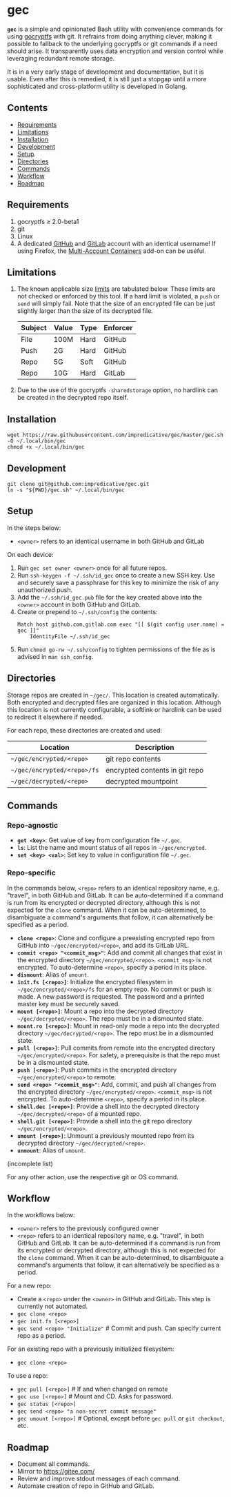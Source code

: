 # gec

**`gec`** is a simple and opinionated Bash utility with convenience commands for using [gocryptfs](https://github.com/rfjakob/gocryptfs) with git.
It refrains from doing anything clever, making it possible to fallback to the underlying gocryptfs or git commands if a need should arise.
It transparently uses data encryption and version control while leveraging redundant remote storage.

It is in a very early stage of development and documentation, but it is usable.
Even after this is remedied, it is still just a stopgap until a more sophisticated and cross-platform utility is developed in Golang.

## Contents
* [Requirements](#requirements)
* [Limitations](#limitations)
* [Installation](#installation)
* [Development](#development)
* [Setup](#setup)
* [Directories](#directories)
* [Commands](#commands)
* [Workflow](#workflow)
* [Roadmap](#roadmap)

## Requirements
1. gocryptfs ≥ 2.0-beta1
1. git
1. Linux
1. A dedicated [GitHub](https://github.com/) and [GitLab](https://gitlab.com/) account with an identical username!
If using Firefox, the [Multi-Account Containers](https://addons.mozilla.org/en-US/firefox/addon/multi-account-containers/) add-on can be useful.

## Limitations
1. The known applicable size [limits](https://stackoverflow.com/a/59479166/) are tabulated below.
These limits are not checked or enforced by this tool. If a hard limit is violated, a `push` or `send` will simply fail.
Note that the size of an encrypted file can be just slightly larger than the size of its decrypted file.

    | Subject | Value | Type | Enforcer |
    |---------|-------|------|----------|
    | File    | 100M  | Hard | GitHub   |
    | Push    | 2G    | Hard | GitHub   |
    | Repo    | 5G    | Soft | GitHub   |
    | Repo    | 10G   | Hard | GitLab   |

1. Due to the use of the gocryptfs `-sharedstorage` option, no hardlink can be created in the decrypted repo itself.

## Installation
```shell script
wget https://raw.githubusercontent.com/impredicative/gec/master/gec.sh -O ~/.local/bin/gec
chmod +x ~/.local/bin/gec
```

## Development
```shell script
git clone git@github.com:impredicative/gec.git
ln -s "${PWD}/gec.sh" ~/.local/bin/gec
```

## Setup
In the steps below:
* `<owner>` refers to an identical username in both GitHub and GitLab

On each device:
1. Run `gec set owner <owner>` once for all future repos.
1. Run `ssh-keygen -f ~/.ssh/id_gec` once to create a new SSH key. Use and securely save a passphrase for this key to minimize the risk of any unauthorized push.
1. Add the `~/.ssh/id_gec.pub` file for the key created above into the `<owner>` account in both GitHub and GitLab.
1. Create or prepend to `~/.ssh/config` the contents:
    ```shell script
    Match host github.com,gitlab.com exec "[[ $(git config user.name) = gec ]]"
        IdentityFile ~/.ssh/id_gec
    ```
1. Run `chmod go-rw ~/.ssh/config` to tighten permissions of the file as is advised in `man ssh_config`.

## Directories
Storage repos are created in `~/gec/`. This location is created automatically. Both encrypted and decrypted files are organized in this location.
Although this location is not currently configurable, a softlink or hardlink can be used to redirect it elsewhere if needed.

For each repo, these directories are created and used:

| Location                    | Description                    |
|-----------------------------|--------------------------------|
| `~/gec/encrypted/<repo>`    | git repo contents              |
| `~/gec/encrypted/<repo>/fs` | encrypted contents in git repo |
| `~/gec/decrypted/<repo>`    | decrypted mountpoint           |

## Commands
### Repo-agnostic
* **`get <key>`**: Get value of key from configuration file `~/.gec`.
* **`ls`**: List the name and mount status of all repos in `~/gec/encrypted`.
* **`set <key> <val>`**: Set key to value in configuration file `~/.gec`.

### Repo-specific
In the commands below, `<repo>` refers to an identical repository name, e.g. "travel", in both GitHub and GitLab.
It can be auto-determined if a command is run from its encrypted or decrypted directory, although this is not expected for the `clone` command.
When it can be auto-determined, to disambiguate a command's arguments that follow, it can alternatively be specified as a period.

* **`clone <repo>`**: Clone and configure a preexisting encrypted repo from GitHub into `~/gec/encrypted/<repo>`, and add its GitLab URL.
* **`commit <repo> "<commit_msg>"`**: Add and commit all changes that exist in the encrypted directory `~/gec/encrypted/<repo>`. `<commit_msg>` is not encrypted. To auto-determine `<repo>`, specify a period in its place.
* **`dismount`**: Alias of `umount`.
* **`init.fs [<repo>]`**: Initialize the encrypted filesystem in `~/gec/encrypted/<repo>/fs` for an empty repo. No commit or push is made. A new password is requested. The password and a printed master key must be securely saved.
* **`mount [<repo>]`**: Mount a repo into the decrypted directory `~/gec/decrypted/<repo>`. The repo must be in a dismounted state.
* **`mount.ro [<repo>]`**: Mount in read-only mode a repo into the decrypted directory `~/gec/decrypted/<repo>`. The repo must be in a dismounted state.
* **`pull [<repo>]`**: Pull commits from remote into the encrypted directory `~/gec/encrypted/<repo>`. For safety, a prerequisite is that the repo must be in a dismounted state.
* **`push [<repo>]`**: Push commits in the encrypted directory `~/gec/encrypted/<repo>` to remote.
* **`send <repo> "<commit_msg>"`**: Add, commit, and push all changes from the encrypted directory `~/gec/encrypted/<repo>`. `<commit_msg>` is not encrypted. To auto-determine `<repo>`, specify a period in its place.
* **`shell.dec [<repo>]`**: Provide a shell into the decrypted directory `~/gec/decrypted/<repo>` of a mounted repo.
* **`shell.git [<repo>]`**: Provide a shell into the git repo directory `~/gec/encrypted/<repo>`.
* **`umount [<repo>]`**: Unmount a previously mounted repo from its decrypted directory `~/gec/decrypted/<repo>`.
* **`unmount`**: Alias of `umount`.

(incomplete list)

For any other action, use the respective git or OS command.

## Workflow
In the workflows below:
* `<owner>` refers to the previously configured owner
* `<repo>` refers to an identical repository name, e.g. "travel", in both GitHub and GitLab.
It can be auto-determined if a command is run from its encrypted or decrypted directory, although this is not expected for the `clone` command.
When it can be auto-determined, to disambiguate a command's arguments that follow, it can alternatively be specified as a period.

For a new repo:
* Create a `<repo>` under the `<owner>` in GitHub and GitLab. This step is currently not automated.
* `gec clone <repo>`
* `gec init.fs [<repo>]`
* `gec send <repo> "Initialize"`  # Commit and push. Can specify current repo as a period.

For an existing repo with a previously initialized filesystem:
* `gec clone <repo>`

To use a repo:
* `gec pull [<repo>]`  # If and when changed on remote
* `gec use [<repo>]`  # Mount and CD. Asks for password.
* `gec status [<repo>]`
* `gec send <repo> "a non-secret commit message"`
* `gec umount [<repo>]`  # Optional, except before `gec pull` or `git checkout`, etc.

## Roadmap
* Document all commands.
* Mirror to https://gitee.com/
* Review and improve stdout messages of each command.
* Automate creation of repo in GitHub and GitLab.
